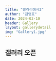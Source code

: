 ```yaml
---
title: "갤러리예시3"
author: "김영호"
date: 2024-02-10
header: Gallery
layout: gallerydetail
img: "Gallery1.jpg"
---
```


## 갤러리 오픈